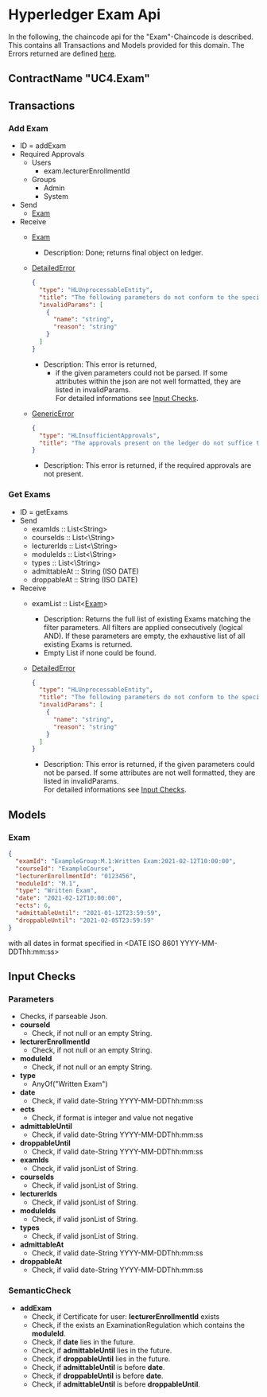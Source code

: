 # Hyperledger Exam Api

In the following, the chaincode api for the "Exam"-Chaincode is described.
This contains all Transactions and Models provided for this domain.
The Errors returned are defined [here](errors.md#Errors).

## ContractName "UC4.Exam"

## Transactions

### Add Exam
- ID = addExam
- Required Approvals
  - Users
    - exam.lecturerEnrollmentId
  - Groups
    - Admin
    - System
- Send
    - [Exam](#Exam)
- Receive
    - [Exam](#Exam)
      -  Description: Done; returns final object on ledger.
    - [DetailedError](errors.md#DetailedError) 
      ```json
      {
        "type": "HLUnprocessableEntity",
        "title": "The following parameters do not conform to the specified format",
        "invalidParams": [
          {
            "name": "string",
            "reason": "string"
          }
        ]
      }
      ```
       - Description: This error is returned, 
         - if the given parameters could not be parsed. If some attributes within the json are not well formatted, they are listed in invalidParams.  
            For detailed informations see [Input Checks](#Checks).
    
    - [GenericError](errors.md#GenericError) 
      ```json
      {
        "type": "HLInsufficientApprovals",
        "title": "The approvals present on the ledger do not suffice to execute this transaction"
      }
      ```
      - Description: This error is returned, if the required approvals are not present.

### Get Exams
- ID = getExams
- Send
    - examIds :: List\<String\>
    - courseIds :: List<\String\>
    - lecturerIds :: List<\String\>
    - moduleIds :: List<\String\>
    - types :: List<\String\>
    - admittableAt :: String (ISO DATE)
    - droppableAt :: String (ISO DATE)
- Receive
    - examList :: List\<[Exam](#Exam)\>
      - Description: Returns the full list of existing Exams matching the filter parameters.
        All filters are applied consecutively (logical AND).
        If these parameters are empty, the exhaustive list of all existing Exams is returned.
      - Empty List if none could be found.

    - [DetailedError](errors.md#DetailedError) 
      ```json
      {
        "type": "HLUnprocessableEntity",
        "title": "The following parameters do not conform to the specified format",
        "invalidParams": [
          {
            "name": "string",
            "reason": "string"
          }
        ]
      }
      ```
       - Description: This error is returned, if the given parameters could not be parsed. If some attributes are not well formatted, they are listed in invalidParams.  
       For detailed informations see [Input Checks](#Checks).

## <a id="Models" />Models

### <a id="Exam" />Exam
```json
{
  "examId": "ExampleGroup:M.1:Written Exam:2021-02-12T10:00:00",
  "courseId": "ExampleCourse",
  "lecturerEnrollmentId": "0123456",
  "moduleId": "M.1",
  "type": "Written Exam",
  "date": "2021-02-12T10:00:00",
  "ects": 6,
  "admittableUntil": "2021-01-12T23:59:59",
  "droppableUntil": "2021-02-05T23:59:59"
}
```
with all dates in format specified in  \<DATE ISO 8601 YYYY-MM-DDThh:mm:ss\>

## <a id="Checks" />Input Checks
### <a id="parameterChecks" />Parameters
- Checks, if parseable Json.
- **courseId**
  - Check, if not null or an empty String.
- **lecturerEnrollmentId**
  - Check, if not null or an empty String.
- **moduleId**
  - Check, if not null or an empty String.
- **type**
  - AnyOf("Written Exam")
- **date**
  - Check, if valid date-String YYYY-MM-DDThh:mm:ss
- **ects**
  - Check, if format is integer and value not negative
- **admittableUntil**
  - Check, if valid date-String YYYY-MM-DDThh:mm:ss
- **droppableUntil**
  - Check, if valid date-String YYYY-MM-DDThh:mm:ss
- **examIds**
  - Check, if valid jsonList of String.
- **courseIds**
  - Check, if valid jsonList of String.
- **lecturerIds**
  - Check, if valid jsonList of String.
- **moduleIds**
  - Check, if valid jsonList of String.
- **types**
  - Check, if valid jsonList of String.
- **admittableAt**
  - Check, if valid date-String YYYY-MM-DDThh:mm:ss
- **droppableAt**
  - Check, if valid date-String YYYY-MM-DDThh:mm:ss
  

### <a id="semanticChecks" />SemanticCheck

- **addExam**
  - Check, if Certificate for user: **lecturerEnrollmentId** exists
  - Check, if the exists an ExaminationRegulation which contains the **moduleId**.
  - Check, if **date** lies in the future.
  - Check, if **admittableUntil** lies in the future.
  - Check, if **droppableUntil** lies in the future.
  - Check, if **admittableUntil** is before **date**.
  - Check, if **droppableUntil** is before **date**.
  - Check, if **admittableUntil** is before **droppableUntil**.
